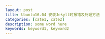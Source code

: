 ```yaml
---
layout: post
title: Ubuntu16.04 安装Jekyll时报错及处理方法
categories: [cate1, cate2]
description: some word here
keywords: keyword1, keyword2
---
```


#
